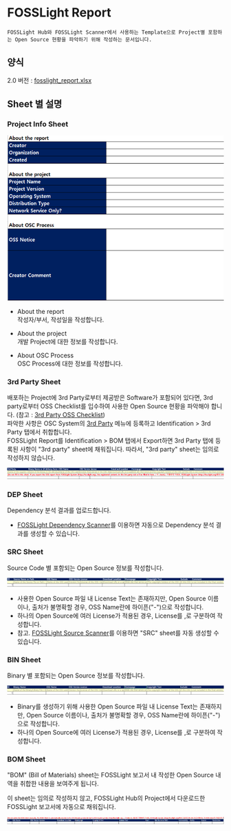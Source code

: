 # FOSSLight Report

```note
FOSSLight Hub와 FOSSLight Scanner에서 사용하는 Template으로 Project별 포함하는 Open Source 현황을 파악하기 위해 작성하는 문서입니다.
```

## 양식

2.0 버전 : [fosslight_report.xlsx](https://github.com/fosslight/fosslight/raw/main/src/main/resources/template/ProjectReport.xlsx)

## Sheet 별 설명

### Project Info Sheet
![info](./images/project_info.png)
- About the report  
   작성자/부서, 작성일을 작성합니다.

- About the project  
   개발 Project에 대한 정보를 작성합니다.

- About OSC Process  
   OSC Process에 대한 정보를 작성합니다.

### 3rd Party Sheet
배포하는 Project에 3rd Party로부터 제공받은 Software가 포함되어 있다면, 3rd party로부터 OSS Checklist를 입수하여 사용한 Open Source 현황을 파악해야 합니다. (참고 : [3rd Party OSS Checklist](https://github.com/fosslight/fosslight/raw/main/src/main/resources/static/sample/FOSSLight-OSS-Checklist-for-3rdParty_Eng_1.0.xlsx))    
파악한 사항은 OSC System의 [3rd Party](../started/2_try/5_third-party.md) 메뉴에 등록하고 Identification > 3rd Party 탭에서 취합합니다.   
FOSSLight Report를 Identification > BOM 탭에서 Export하면 3rd Party 탭에 등록된 사항이 "3rd party" sheet에 채워집니다. 따라서, "3rd party" sheet는 임의로 작성하지 않습니다.    

![info](./images/3rd_party.png)

### DEP Sheet
Dependency 분석 결과를 업로드합니다.
- [FOSSLight Dependency Scanner](https://github.com/fosslight/fosslight_dependency_scanner)를 이용하면 자동으로 Dependency 분석 결과를 생성할 수 있습니다.

### SRC Sheet
Source Code 별 포함되는 Open Source 정보를 작성합니다.   

![info](./images/src.png)
- 사용한 Open Source 파일 내 License Text는 존재하지만, Open Source 이름이나, 출처가 불명확할 경우, OSS Name란에 하이픈("-")으로 작성합니다.
- 하나의 Open Source에 여러 License가 적용된 경우, License를 ,로 구분하여 작성합니다.
- 참고. [FOSSLight Source Scanner](https://github.com/fosslight/fosslight_source_scanner)를 이용하면 "SRC" sheet를 자동 생성할 수 있습니다.


### BIN Sheet
Binary 별 포함되는 Open Source 정보를 작성합니다.   

![info](./images/bin.png)
- Binary를 생성하기 위해 사용한 Open Source 파일 내 License Text는 존재하지만, Open Source 이름이나, 출처가 불명확할 경우, OSS Name란에 하이픈("-")으로 작성합니다.
- 하나의 Open Source에 여러 License가 적용된 경우, License를 ,로 구분하여 작성합니다.



### BOM Sheet
"BOM" (Bill of Materials) sheet는 FOSSLight 보고서 내 작성한 Open Source 내역을 취합한 내용을 보여주게 됩니다.      
     
이 sheet는 임의로 작성하지 않고, FOSSLight Hub의 Project에서 다운로드한 FOSSLight 보고서에 자동으로 채워집니다.

![info](./images/bom.png)






